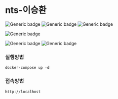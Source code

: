 # nts-이승환


![Generic badge](https://img.shields.io/badge/Java-17-critical.svg)
![Generic badge](https://img.shields.io/badge/hibernate-5.6.9-black.svg)
![Generic badge](https://img.shields.io/badge/SpringBoot-2.6.8-br.svg)

![Generic badge](https://img.shields.io/badge/mysql-8.0.34-blue.svg)

![Generic badge](https://img.shields.io/badge/NodeJs-18.17.0-green.svg)
![Generic badge](https://img.shields.io/badge/React-18.2-blue.svg) 


### 실행방법

```shell
docker-compose up -d
```

### 접속방법

```shell
http://localhost
```